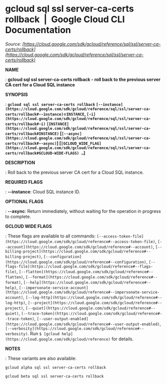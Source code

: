 # gcloud sql ssl server-ca-certs rollback  |  Google Cloud CLI Documentation

*Source: [https://cloud.google.com/sdk/gcloud/reference/sql/ssl/server-ca-certs/rollback](https://cloud.google.com/sdk/gcloud/reference/sql/ssl/server-ca-certs/rollback)*

**NAME**

: **gcloud sql ssl server-ca-certs rollback - roll back to the previous server CA cert for a Cloud SQL instance**

**SYNOPSIS**

: **`gcloud sql ssl server-ca-certs rollback` `[--instance](https://cloud.google.com/sdk/gcloud/reference/sql/ssl/server-ca-certs/rollback#--instance)`=`INSTANCE`, `[-i](https://cloud.google.com/sdk/gcloud/reference/sql/ssl/server-ca-certs/rollback#-i)` `[INSTANCE](https://cloud.google.com/sdk/gcloud/reference/sql/ssl/server-ca-certs/rollback#INSTANCE)` [`[--async](https://cloud.google.com/sdk/gcloud/reference/sql/ssl/server-ca-certs/rollback#--async)`] [`[GCLOUD_WIDE_FLAG](https://cloud.google.com/sdk/gcloud/reference/sql/ssl/server-ca-certs/rollback#GCLOUD-WIDE-FLAGS) …`]**

**DESCRIPTION**

: Roll back to the previous server CA cert for a Cloud SQL instance.

**REQUIRED FLAGS**

: **--instance**:
Cloud SQL instance ID.

**OPTIONAL FLAGS**

: **--async**:
Return immediately, without waiting for the operation in progress to complete.

**GCLOUD WIDE FLAGS**

: These flags are available to all commands: `[--access-token-file](https://cloud.google.com/sdk/gcloud/reference#--access-token-file)`,
`[--account](https://cloud.google.com/sdk/gcloud/reference#--account)`, `[--billing-project](https://cloud.google.com/sdk/gcloud/reference#--billing-project)`,
`[--configuration](https://cloud.google.com/sdk/gcloud/reference#--configuration)`,
`[--flags-file](https://cloud.google.com/sdk/gcloud/reference#--flags-file)`,
`[--flatten](https://cloud.google.com/sdk/gcloud/reference#--flatten)`, `[--format](https://cloud.google.com/sdk/gcloud/reference#--format)`, `[--help](https://cloud.google.com/sdk/gcloud/reference#--help)`, `[--impersonate-service-account](https://cloud.google.com/sdk/gcloud/reference#--impersonate-service-account)`,
`[--log-http](https://cloud.google.com/sdk/gcloud/reference#--log-http)`,
`[--project](https://cloud.google.com/sdk/gcloud/reference#--project)`, `[--quiet](https://cloud.google.com/sdk/gcloud/reference#--quiet)`, `[--trace-token](https://cloud.google.com/sdk/gcloud/reference#--trace-token)`, `[--user-output-enabled](https://cloud.google.com/sdk/gcloud/reference#--user-output-enabled)`,
`[--verbosity](https://cloud.google.com/sdk/gcloud/reference#--verbosity)`.
Run `$ [gcloud help](https://cloud.google.com/sdk/gcloud/reference)` for details.

**NOTES**

: These variants are also available:

```
gcloud alpha sql ssl server-ca-certs rollback
```

```
gcloud beta sql ssl server-ca-certs rollback
```